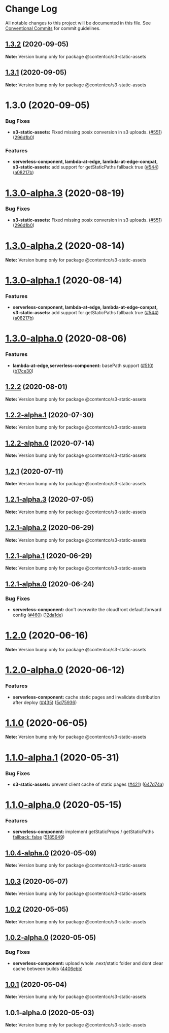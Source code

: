 # Change Log

All notable changes to this project will be documented in this file.
See [Conventional Commits](https://conventionalcommits.org) for commit guidelines.

## [1.3.2](https://github.com/danielcondemarin/serverless-next.js/compare/@contentco/s3-static-assets@1.3.1...@contentco/s3-static-assets@1.3.2) (2020-09-05)

**Note:** Version bump only for package @contentco/s3-static-assets

## [1.3.1](https://github.com/danielcondemarin/serverless-next.js/compare/@contentco/s3-static-assets@1.3.0...@contentco/s3-static-assets@1.3.1) (2020-09-05)

**Note:** Version bump only for package @contentco/s3-static-assets

# 1.3.0 (2020-09-05)

### Bug Fixes

- **s3-static-assets:** Fixed missing posix conversion in s3 uploads. ([#551](https://github.com/danielcondemarin/serverless-next.js/issues/551)) ([296d1b0](https://github.com/danielcondemarin/serverless-next.js/commit/296d1b087999610f025928e77f3c4b2d6b461c1b))

### Features

- **serverless-component, lambda-at-edge, lambda-at-edge-compat, s3-static-assets:** add support for getStaticPaths fallback true ([#544](https://github.com/danielcondemarin/serverless-next.js/issues/544)) ([a08217b](https://github.com/danielcondemarin/serverless-next.js/commit/a08217ba26ea90f67c562fe4ae9510b617d14d08))

# [1.3.0-alpha.3](https://github.com/danielcondemarin/serverless-next.js/compare/@contentco/s3-static-assets@1.3.0-alpha.2...@contentco/s3-static-assets@1.3.0-alpha.3) (2020-08-19)

### Bug Fixes

- **s3-static-assets:** Fixed missing posix conversion in s3 uploads. ([#551](https://github.com/danielcondemarin/serverless-next.js/issues/551)) ([296d1b0](https://github.com/danielcondemarin/serverless-next.js/commit/296d1b087999610f025928e77f3c4b2d6b461c1b))

# [1.3.0-alpha.2](https://github.com/danielcondemarin/serverless-next.js/compare/@contentco/s3-static-assets@1.3.0-alpha.1...@contentco/s3-static-assets@1.3.0-alpha.2) (2020-08-14)

**Note:** Version bump only for package @contentco/s3-static-assets

# [1.3.0-alpha.1](https://github.com/danielcondemarin/serverless-next.js/compare/@contentco/s3-static-assets@1.3.0-alpha.0...@contentco/s3-static-assets@1.3.0-alpha.1) (2020-08-14)

### Features

- **serverless-component, lambda-at-edge, lambda-at-edge-compat, s3-static-assets:** add support for getStaticPaths fallback true ([#544](https://github.com/danielcondemarin/serverless-next.js/issues/544)) ([a08217b](https://github.com/danielcondemarin/serverless-next.js/commit/a08217ba26ea90f67c562fe4ae9510b617d14d08))

# [1.3.0-alpha.0](https://github.com/danielcondemarin/serverless-next.js/compare/@contentco/s3-static-assets@1.2.2...@contentco/s3-static-assets@1.3.0-alpha.0) (2020-08-06)

### Features

- **lambda-at-edge,serverless-component:** basePath support ([#510](https://github.com/danielcondemarin/serverless-next.js/issues/510)) ([b17ce30](https://github.com/danielcondemarin/serverless-next.js/commit/b17ce30b1f18f994f1d2e9ebfe833a74aae6676b))

## [1.2.2](https://github.com/danielcondemarin/serverless-next.js/compare/@contentco/s3-static-assets@1.2.2-alpha.1...@contentco/s3-static-assets@1.2.2) (2020-08-01)

**Note:** Version bump only for package @contentco/s3-static-assets

## [1.2.2-alpha.1](https://github.com/danielcondemarin/serverless-next.js/compare/@contentco/s3-static-assets@1.2.2-alpha.0...@contentco/s3-static-assets@1.2.2-alpha.1) (2020-07-30)

**Note:** Version bump only for package @contentco/s3-static-assets

## [1.2.2-alpha.0](https://github.com/danielcondemarin/serverless-next.js/compare/@contentco/s3-static-assets@1.2.1...@contentco/s3-static-assets@1.2.2-alpha.0) (2020-07-14)

**Note:** Version bump only for package @contentco/s3-static-assets

## [1.2.1](https://github.com/danielcondemarin/serverless-next.js/compare/@contentco/s3-static-assets@1.2.1-alpha.3...@contentco/s3-static-assets@1.2.1) (2020-07-11)

**Note:** Version bump only for package @contentco/s3-static-assets

## [1.2.1-alpha.3](https://github.com/danielcondemarin/serverless-next.js/compare/@contentco/s3-static-assets@1.2.1-alpha.2...@contentco/s3-static-assets@1.2.1-alpha.3) (2020-07-05)

**Note:** Version bump only for package @contentco/s3-static-assets

## [1.2.1-alpha.2](https://github.com/danielcondemarin/serverless-next.js/compare/@contentco/s3-static-assets@1.2.1-alpha.1...@contentco/s3-static-assets@1.2.1-alpha.2) (2020-06-29)

**Note:** Version bump only for package @contentco/s3-static-assets

## [1.2.1-alpha.1](https://github.com/danielcondemarin/serverless-next.js/compare/@contentco/s3-static-assets@1.2.1-alpha.0...@contentco/s3-static-assets@1.2.1-alpha.1) (2020-06-29)

**Note:** Version bump only for package @contentco/s3-static-assets

## [1.2.1-alpha.0](https://github.com/danielcondemarin/serverless-next.js/compare/@contentco/s3-static-assets@1.2.0...@contentco/s3-static-assets@1.2.1-alpha.0) (2020-06-24)

### Bug Fixes

- **serverless-component:** don't overwrite the cloudfront default.forward config ([#460](https://github.com/danielcondemarin/serverless-next.js/issues/460)) ([12da1de](https://github.com/danielcondemarin/serverless-next.js/commit/12da1de31855b68b9addef801ec21dffd3202a21))

# [1.2.0](https://github.com/danielcondemarin/serverless-next.js/compare/@contentco/s3-static-assets@1.2.0-alpha.0...@contentco/s3-static-assets@1.2.0) (2020-06-16)

**Note:** Version bump only for package @contentco/s3-static-assets

# [1.2.0-alpha.0](https://github.com/danielcondemarin/serverless-next.js/compare/@contentco/s3-static-assets@1.1.0...@contentco/s3-static-assets@1.2.0-alpha.0) (2020-06-12)

### Features

- **serverless-component:** cache static pages and invalidate distribution after deploy ([#435](https://github.com/danielcondemarin/serverless-next.js/issues/435)) ([5d75936](https://github.com/danielcondemarin/serverless-next.js/commit/5d759367be5a1c835b093f2713bc0b8cf1d92a82))

# [1.1.0](https://github.com/danielcondemarin/serverless-next.js/compare/@contentco/s3-static-assets@1.1.0-alpha.1...@contentco/s3-static-assets@1.1.0) (2020-06-05)

**Note:** Version bump only for package @contentco/s3-static-assets

# [1.1.0-alpha.1](https://github.com/danielcondemarin/serverless-next.js/compare/@contentco/s3-static-assets@1.1.0-alpha.0...@contentco/s3-static-assets@1.1.0-alpha.1) (2020-05-31)

### Bug Fixes

- **s3-static-assets:** prevent client cache of static pages ([#421](https://github.com/danielcondemarin/serverless-next.js/issues/421)) ([647d74a](https://github.com/danielcondemarin/serverless-next.js/commit/647d74a0687f251bb6671d96c0c668b3749db7a1))

# [1.1.0-alpha.0](https://github.com/danielcondemarin/serverless-next.js/compare/@contentco/s3-static-assets@1.0.4-alpha.0...@contentco/s3-static-assets@1.1.0-alpha.0) (2020-05-15)

### Features

- **serverless-component:** implement getStaticProps / getStaticPaths [fallback: false](<[#390](https://github.com/danielcondemarin/serverless-next.js/issues/390)>) ([5185649](https://github.com/danielcondemarin/serverless-next.js/commit/518564944435767759fae8ae5978baf3afc49d7a))

## [1.0.4-alpha.0](https://github.com/danielcondemarin/serverless-next.js/compare/@contentco/s3-static-assets@1.0.3...@contentco/s3-static-assets@1.0.4-alpha.0) (2020-05-09)

**Note:** Version bump only for package @contentco/s3-static-assets

## [1.0.3](https://github.com/danielcondemarin/serverless-next.js/compare/@contentco/s3-static-assets@1.0.2...@contentco/s3-static-assets@1.0.3) (2020-05-07)

**Note:** Version bump only for package @contentco/s3-static-assets

## [1.0.2](https://github.com/danielcondemarin/serverless-next.js/compare/@contentco/s3-static-assets@1.0.2-alpha.0...@contentco/s3-static-assets@1.0.2) (2020-05-05)

**Note:** Version bump only for package @contentco/s3-static-assets

## [1.0.2-alpha.0](https://github.com/danielcondemarin/serverless-next.js/compare/@contentco/s3-static-assets@1.0.1...@contentco/s3-static-assets@1.0.2-alpha.0) (2020-05-05)

### Bug Fixes

- **serverless-component:** upload whole .next/static folder and dont clear cache between builds ([4406ebb](https://github.com/danielcondemarin/serverless-next.js/commit/4406ebbb8937c75dfbc5644913b7c0d05ff3a52f))

## [1.0.1](https://github.com/danielcondemarin/serverless-next.js/compare/@contentco/s3-static-assets@1.0.1-alpha.0...@contentco/s3-static-assets@1.0.1) (2020-05-04)

**Note:** Version bump only for package @contentco/s3-static-assets

## 1.0.1-alpha.0 (2020-05-03)

**Note:** Version bump only for package @contentco/s3-static-assets
